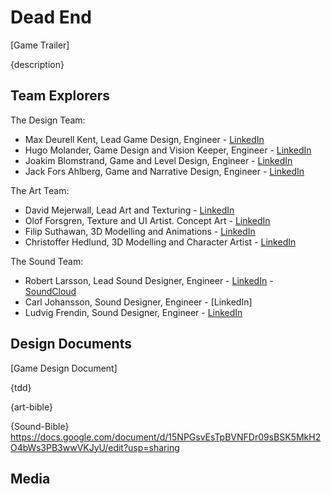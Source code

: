 # Dead End

[Game Trailer]  

{description}

## Team Explorers

The Design Team:

* Max Deurell Kent, Lead Game Design, Engineer - [LinkedIn](https://www.linkedin.com/in/max-dk/)
* Hugo Molander, Game Design and Vision Keeper, Engineer - [LinkedIn](https://www.linkedin.com/in/-Hugo-Molander/)
* Joakim Blomstrand, Game and Level Design, Engineer - [LinkedIn](https://www.linkedin.com/in/joakim-blomstrand-218417227/)
* Jack Fors Ahlberg, Game and Narrative Design, Engineer - [LinkedIn](https://www.linkedin.com/in/jack-fors-ahlberg-9a8657221/)

The Art Team:

* David Mejerwall, Lead Art and Texturing - [LinkedIn](https://www.linkedin.com/in/david-mejerwall-487052226/)
* Olof Forsgren, Texture and UI Artist. Concept Art - [LinkedIn]() 
* Filip Suthawan, 3D Modelling and Animations - [LinkedIn](https://www.linkedin.com/in/filip-suthawan-07868a182/)
* Christoffer Hedlund, 3D Modelling and Character Artist - [LinkedIn](https://www.linkedin.com/in/christoffer-hedlund-185a2b185/)

The Sound Team:

* Robert Larsson, Lead Sound Designer, Engineer - [LinkedIn](https://www.linkedin.com/mwlite/in/robert-larsson-36029a51) - [SoundCloud](https://soundcloud.com/dj-printa)
* Carl Johansson, Sound Designer, Engineer - [LinkedIn]
* Ludvig Frendin, Sound Designer, Engineer - [LinkedIn](https://www.linkedin.com/in/ludvig-frendin-10b5b023a/)

## Design Documents

[Game Design Document] 

{tdd}

{art-bible}

{Sound-Bible} https://docs.google.com/document/d/15NPGsvEsTpBVNFDr09sBSK5MkH2O4bWs3PB3wwVKJyU/edit?usp=sharing

## Media
